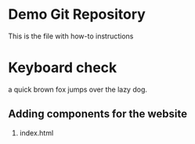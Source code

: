 # Demo Git Repository

This is the file with how-to instructions

# Keyboard check
a quick brown fox jumps over the lazy dog.

## Adding components for the website
1. index.html